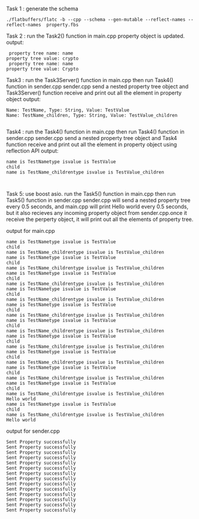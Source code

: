 
Task 1 : generate the schema
```
./flatbuffers/flatc -b --cpp --schema --gen-mutable --reflect-names --reflect-names  property.fbs
```

Task 2 : 
run the Task2() function in main.cpp
property object is updated.
output:
```
 property tree name: name
property tree value: crypto
 property tree name: name
property tree value: Crypto
```

Task3 :
run the Task3Server() function in main.cpp
then run Task4() function in sender.cpp
sender.cpp send a nested property tree object and Task3Server() function receive and print out all the 
element in property object
output:
```
Name: TestName, Type: String, Value: TestValue
Name: TestName_children, Type: String, Value: TestValue_children


```

Task4 :
run the Task4() function in main.cpp
then run Task4() function in sender.cpp
sender.cpp send a nested property tree object and Task4 function receive and print out all the
element in property object using reflection API
output:
```
name is TestNametype isvalue is TestValue
child    
name is TestName_childrentype isvalue is TestValue_children



```

Task 5:
use boost asio. 
run the Task5() function in main.cpp
then run Task5() function in sender.cpp
sender.cpp will send a nested property tree every 0.5 seconds, and main.cpp will print Hello world 
every 0.5 seconds, but it also recieves any incoming property object from sender.cpp.once it receive the 
perperty object, it will print out all the elements of property tree. 

output for main.cpp
```
name is TestNametype isvalue is TestValue
child    
name is TestName_childrentype isvalue is TestValue_children
name is TestNametype isvalue is TestValue
child    
name is TestName_childrentype isvalue is TestValue_children
name is TestNametype isvalue is TestValue
child    
name is TestName_childrentype isvalue is TestValue_children
name is TestNametype isvalue is TestValue
child    
name is TestName_childrentype isvalue is TestValue_children
name is TestNametype isvalue is TestValue
child    
name is TestName_childrentype isvalue is TestValue_children
name is TestNametype isvalue is TestValue
child    
name is TestName_childrentype isvalue is TestValue_children
name is TestNametype isvalue is TestValue
child    
name is TestName_childrentype isvalue is TestValue_children
name is TestNametype isvalue is TestValue
child    
name is TestName_childrentype isvalue is TestValue_children
name is TestNametype isvalue is TestValue
child    
name is TestName_childrentype isvalue is TestValue_children
name is TestNametype isvalue is TestValue
child    
name is TestName_childrentype isvalue is TestValue_children
Hello world
name is TestNametype isvalue is TestValue
child    
name is TestName_childrentype isvalue is TestValue_children
Hello world

```

output for sender.cpp
```angular2html
Sent Property successfully
Sent Property successfully
Sent Property successfully
Sent Property successfully
Sent Property successfully
Sent Property successfully
Sent Property successfully
Sent Property successfully
Sent Property successfully
Sent Property successfully
Sent Property successfully
Sent Property successfully
Sent Property successfully
Sent Property successfully

```



